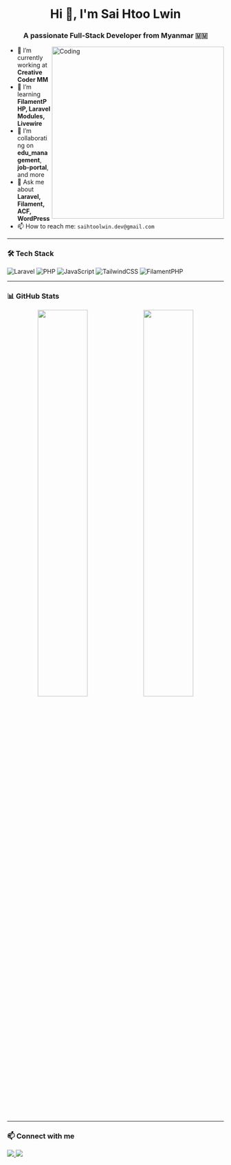 <h1 align="center">Hi 👋, I'm Sai Htoo Lwin</h1>
<h3 align="center">A passionate Full-Stack Developer from Myanmar 🇲🇲</h3>

<img align="right" alt="Coding" width="400" src="https://media.giphy.com/media/qgQUggAC3Pfv687qPC/giphy.gif">

- 🔭 I’m currently working at **Creative Coder MM**
- 🌱 I’m learning **FilamentPHP, Laravel Modules, Livewire**
- 👯 I’m collaborating on **edu_management**, **job-portal**, and more
- 💬 Ask me about **Laravel, Filament, ACF, WordPress**
- 📫 How to reach me: `saihtoolwin.dev@gmail.com`

---

### 🛠️ Tech Stack

![Laravel](https://img.shields.io/badge/-Laravel-red?logo=laravel&logoColor=white)
![PHP](https://img.shields.io/badge/-PHP-777BB4?logo=php&logoColor=white)
![JavaScript](https://img.shields.io/badge/-JavaScript-yellow?logo=javascript)
![TailwindCSS](https://img.shields.io/badge/-Tailwind-38B2AC?logo=tailwindcss)
![FilamentPHP](https://img.shields.io/badge/-Filament-3b82f6?logo=laravel)

---

### 📊 GitHub Stats

<p align="center">
  <img src="https://github-readme-stats.vercel.app/api?username=saihtoolwin&show_icons=true&theme=radical" width="48%" />
  <img src="https://github-readme-stats.vercel.app/api/top-langs/?username=saihtoolwin&layout=compact&theme=radical" width="48%" />
</p>

---

### 📫 Connect with me

<p>
  <a href="https://www.linkedin.com/in/your-profile" target="_blank">
    <img src="https://img.shields.io/badge/-LinkedIn-blue?logo=linkedin&style=for-the-badge" />
  </a>
  <a href="mailto:saihtoolwin.dev@gmail.com">
    <img src="https://img.shields.io/badge/-Gmail-D14836?logo=gmail&style=for-the-badge&logoColor=white" />
  </a>
</p>
